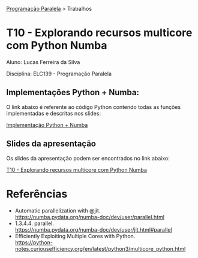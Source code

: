 [Programação Paralela](https://github.com/AndreaInfUFSM/elc139-2018a) > Trabalhos

# T10 - Explorando recursos multicore com Python Numba

Aluno: Lucas Ferreira da Silva

Disciplina: ELC139 - Programação Paralela

## Implementações Python + Numba:

O link abaixo é referente ao código Python contendo todas as funções implementadas e descritas nos slides:

[Implementação Python + Numba](bench_numba.py)

## Slides da apresentação 

Os slides da apresentação podem ser encontrados no link abaixo:

[T10 - Explorando recursos multicore com Python Numba](Slides/T10-PythonNumba.pdf)

# Referências
- Automatic parallelization with @jit.  
https://numba.pydata.org/numba-doc/dev/user/parallel.html 
- 1.3.4.4. parallel.  
https://numba.pydata.org/numba-doc/dev/user/jit.html#parallel 
- Efficiently Exploiting Multiple Cores with Python.  
https://python-notes.curiousefficiency.org/en/latest/python3/multicore_python.html 
